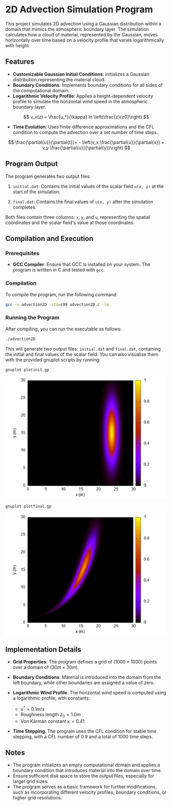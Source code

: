 # 2D Advection Simulation Program

This project simulates 2D advection using a Gaussian distribution within a domain that mimics the atmospheric boundary layer. The simulation calculates how a cloud of material, represented by the Gaussian, moves horizontally over time based on a velocity profile that varies logarithmically with height.

## Features

- **Customizable Gaussian Initial Conditions**: Initializes a Gaussian distribution representing the material cloud.
- **Boundary Conditions**: Implements boundary conditions for all sides of the computational domain.
- **Logarithmic Velocity Profile**: Applies a height-dependent velocity profile to simulate the horizontal wind speed in the atmospheric boundary layer.

$$
v_x(z) = \frac{u_*}{\kappa} ln \left(\frac{z}{z0}\right)
$$

- **Time Evolution**: Uses finite difference approximations and the CFL condition to compute the advection over a set number of time steps.

$$
\frac{\partial{u}}{\partial{t}}= - \left(v_x \frac{\partial{u}}{\partial{x}} + v_y \frac{\partial{u}}{\partial{y}}\right)
$$

## Program Output

The program generates two output files:

1. `initial.dat`: Contains the initial values of the scalar field `u(x, y)` at the start of the simulation.

2. `final.dat`: Contains the final values of `u(x, y)` after the simulation completes.

Both files contain three columns: `x`, `y`, and `u`, representing the spatial coordinates and the scalar field's value at those coordinates.


## Compilation and Execution

### Prerequisites

- **GCC Compiler**: Ensure that GCC is installed on your system. The program is written in C and tested with `gcc`.

### Compilation

To compile the program, run the following command:

```bash
gcc -o advection2D -std=c99 advection2D.c -lm
```

### Running the Program

After compiling, you can run the executable as follows:

```bash
./advection2D
```

This will generate two output files: `initial.dat` and `final.dat`, containing the initial and final values of the scalar field. You can also visualise them with the provided gnuplot scripts by running:

```bash
gnuplot plotinit.gp
```
![Initial state](https://github.com/Silverbrain/MaterialAdvectionSim/blob/main/final_task2.png)


```bash
gnuplot plotfinal.gp
```
![Advected state](https://github.com/Silverbrain/MaterialAdvectionSim/blob/main/final_task3.png)

## Implementation Details

- **Grid Properties**: The program defines a grid of ($1000 	\times 1000$) points over a domain of ($30 m \times 30 m$).
- **Boundary Conditions**: Material is introduced into the domain from the left boundary, while other boundaries are assigned a value of zero.
- **Logarithmic Wind Profile**: The horizontal wind speed is computed using a logarithmic profile, with constants:

  - $u^\ast = 0.1 m/s$
  - Roughness length $z_0 = 1.0 m$
  - Von Kármán constant $\kappa = 0.41$
- **Time Stepping**: The program uses the CFL condition for stable time stepping, with a CFL number of 0.9 and a total of 1000 time steps.

## Notes

- The program initializes an empty computational domain and applies a boundary condition that introduces material into the domain over time.
- Ensure sufficient disk space to store the output files, especially for larger grid sizes.
- The program serves as a basic framework for further modifications, such as incorporating different velocity profiles, boundary conditions, or higher grid resolutions.
